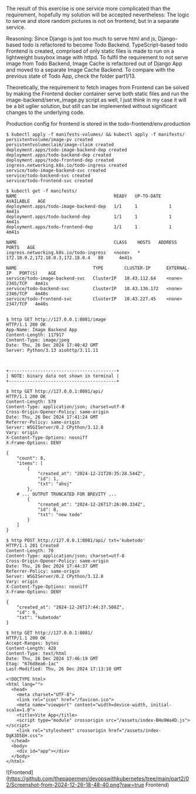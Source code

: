 The result of this exercise is one service more complicated than the requirement,
hopefully my solution will be accepted nevertheless: The logic to serve and store random pictures is
not on frontend, but in a separate service.

Reasoning:
Since Django is just too much to serve html and js, Django-based todo is refactored to become
Todo Backend. TypeScript-based todo Frontend is created, comprised of only static files is made to run on a lightweight
busybox image with httpd. To fulfil the requirement to not serve image from Todo Backend,
Image Cache is refactored out of Django App and moved to a separate Image Cache Backend. 
To compare with the previous state of Todo App, check the folder part1/13. 

Theoretically, the requirement to fetch images from Frontend can be solved by making the
Frontend docker container serve both static files and run the image-backend/serve_image.py script
as well, I just think in my case it will be a bit uglier solution, but still can be implemented without
significant changes to the underlying code.

Production config for frontend is stored in the todo-frontend/env.production

```console
$ kubectl apply -f manifests-volumes/ && kubectl apply -f manifests/
persistentvolume/image-pv created
persistentvolumeclaim/image-claim created
deployment.apps/todo-image-backend-dep created
deployment.apps/todo-backend-dep created
deployment.apps/todo-frontend-dep created
ingress.networking.k8s.io/todo-ingress created
service/todo-image-backend-svc created
service/todo-backend-svc created
service/todo-frontend-svc created

$ kubectl get -f manifests/
NAME                                     READY   UP-TO-DATE   AVAILABLE   AGE
deployment.apps/todo-image-backend-dep   1/1     1            1           4m41s
deployment.apps/todo-backend-dep         1/1     1            1           4m41s
deployment.apps/todo-frontend-dep        1/1     1            1           4m41s

NAME                                     CLASS    HOSTS   ADDRESS                            PORTS   AGE
ingress.networking.k8s.io/todo-ingress   <none>   *       172.18.0.2,172.18.0.3,172.18.0.4   80      4m41s

NAME                             TYPE        CLUSTER-IP      EXTERNAL-IP   PORT(S)    AGE
service/todo-image-backend-svc   ClusterIP   10.43.112.64    <none>        2345/TCP   4m41s
service/todo-backend-svc         ClusterIP   10.43.136.172   <none>        2346/TCP   4m40s
service/todo-frontend-svc        ClusterIP   10.43.227.45    <none>        2347/TCP   4m40s


$ http GET http://127.0.0.1:8081/image
HTTP/1.1 200 OK
App-Name: Image Backend App
Content-Length: 117917
Content-Type: image/jpeg
Date: Thu, 26 Dec 2024 17:40:42 GMT
Server: Python/3.13 aiohttp/3.11.11



+-----------------------------------------+
| NOTE: binary data not shown in terminal |
+-----------------------------------------+

$ http GET http://127.0.0.1:8081/api/
HTTP/1.1 200 OK
Content-Length: 579
Content-Type: application/json; charset=utf-8
Cross-Origin-Opener-Policy: same-origin
Date: Thu, 26 Dec 2024 17:41:24 GMT
Referrer-Policy: same-origin
Server: WSGIServer/0.2 CPython/3.12.8
Vary: origin
X-Content-Type-Options: nosniff
X-Frame-Options: DENY

{
    "count": 8,
    "items": [
        {
            "created_at": "2024-12-21T20:35:28.544Z",
            "id": 1,
            "txt": "ahoj"
        },
    # ... OUTPUT TRUNCATED FOR BREVITY ...
        {
            "created_at": "2024-12-26T17:26:00.334Z",
            "id": 8,
            "txt": "new todo"
        }
    ]
}

$ http POST http://127.0.0.1:8081/api/ txt='kubetodo'
HTTP/1.1 201 Created
Content-Length: 70
Content-Type: application/json; charset=utf-8
Cross-Origin-Opener-Policy: same-origin
Date: Thu, 26 Dec 2024 17:44:37 GMT
Referrer-Policy: same-origin
Server: WSGIServer/0.2 CPython/3.12.8
Vary: origin
X-Content-Type-Options: nosniff
X-Frame-Options: DENY

{
    "created_at": "2024-12-26T17:44:37.508Z",
    "id": 9,
    "txt": "kubetodo"
}

$ http GET http://127.0.0.1:8081/
HTTP/1.1 200 OK
Accept-Ranges: bytes
Content-Length: 428
Content-Type: text/html
Date: Thu, 26 Dec 2024 17:46:19 GMT
Etag: "676d8ea6-1ac"
Last-Modified: Thu, 26 Dec 2024 17:13:10 GMT

<!DOCTYPE html>
<html lang="">
  <head>
    <meta charset="UTF-8">
    <link rel="icon" href="/favicon.ico">
    <meta name="viewport" content="width=device-width, initial-scale=1.0">
    <title>Vite App</title>
    <script type="module" crossorigin src="/assets/index-BHu9Wa4D.js"></script>
    <link rel="stylesheet" crossorigin href="/assets/index-DgK3D5EH.css">
  </head>
  <body>
    <div id="app"></div>
  </body>
</html>

```

![Frontend](https://github.com/thepapermen/devopswithkubernetes/tree/main/part2/02/Screenshot-from-2024-12-26-18-48-40.png?raw=true Frontend)